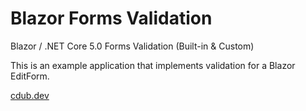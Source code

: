 # Blazor Forms Validation
Blazor / .NET Core 5.0 Forms Validation (Built-in &amp; Custom)

This is an example application that implements validation for a Blazor EditForm.

[cdub.dev](http://cdub.dev)


